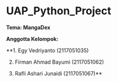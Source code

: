 # UAP_Python_Project

**Tema: MangaDex**

**Anggotta Kelompok:**

**1. Egy Vedriyanto (2117051035)

2. Firman Ahmad Bayumi (2117051062)

3. Rafli Ashari Junaidi (2117051067)**

